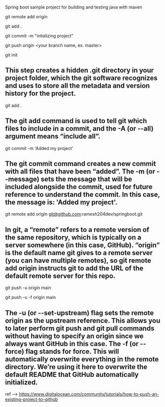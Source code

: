 Spring boot sample project for building and testing java with maven

git remote add origin <your repository https url>

git add .

git commit -m "intializing project"

git push origin <your branch name, ex. master>


git init 

This step creates a hidden .git directory in your project folder, which the git software recognizes and uses to store all the metadata and version history for the project.
-------------

git add .

The git add command is used to tell git which files to include in a commit, and the -A (or --all) argument means “include all”.
------------

git commit -m 'Added my project'

The git commit command creates a new commit with all files that have been “added”. The -m (or --message) sets the message that will be included alongside the commit, used for future reference to understand the commit. In this case, the message is: 'Added my project'.
----------------

git remote add origin git@github.com:ramesh204dev/springboot.git

In git, a “remote” refers to a remote version of the same repository, which is typically on a server somewhere (in this case, GitHub). “origin” is the default name git gives to a remote server (you can have multiple remotes), so git remote add origin instructs git to add the URL of the default remote server for this repo.
----------------

git push -u origin main

git push -u -f origin main

The -u (or --set-upstream) flag sets the remote origin as the upstream reference. This allows you to later perform git push and git pull commands without having to specify an origin since we always want GitHub in this case.
The -f (or --force) flag stands for force. This will automatically overwrite everything in the remote directory. We’re using it here to overwrite the default README that GitHub automatically initialized.
---------
ref --> https://www.digitalocean.com/community/tutorials/how-to-push-an-existing-project-to-github
